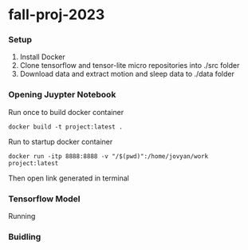 # fall-proj-2023

### Setup
1. Install Docker
2. Clone tensorflow and tensor-lite micro repositories into ./src folder
3. Download data and extract motion and sleep data to ./data folder

### Opening Juypter Notebook
Run once to build docker container
```
docker build -t project:latest .
```
Run to startup docker container
```
docker run -itp 8888:8888 -v "/$(pwd)":/home/jovyan/work project:latest
```
Then open link generated in terminal

### Tensorflow Model
Running

### Buidling 